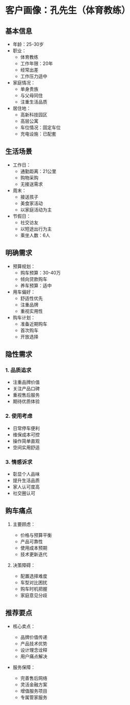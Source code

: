 # 客户画像：孔先生（体育教练）

## 基本信息
- 年龄：25-30岁
- 职业：
  - 体育教练
  - 工作年限：20年
  - 经常出差
  - 工作压力适中
- 家庭情况：
  - 单身贵族
  - 与父母同住
  - 注重生活品质
- 居住地：
  - 高新科技园区
  - 高层公寓
  - 车位情况：固定车位
  - 充电设施：已配套

## 生活场景
- 工作日：
  - 通勤距离：21公里
  - 购物采购
  - 无接送需求
- 周末：
  - 接送孩子
  - 美食家活动
  - 以家庭活动为主
- 节假日：
  - 社交访友
  - 以短途出行为主
  - 乘坐人数：6人

## 明确需求
- 预算规划：
  - 购车预算：30-40万
  - 倾向贷款购车
  - 养车预算：适中
- 用车偏好：
  - 舒适性优先
  - 注重品牌
  - 重视实用性
- 购车计划：
  - 准备近期购车
  - 首次购车
  - 开放选择

## 隐性需求
### 1. 品质追求
- 注重品牌价值
- 关注产品口碑
- 重视售后服务
- 期待优质体验

### 2. 使用考虑
- 日常停车便利
- 维保成本可控
- 操作简单直观
- 空间实用舒适

### 3. 情感诉求
- 彰显个人品味
- 提升生活品质
- 家人认可度高
- 社交圈认可

## 购车痛点
1. 主要顾虑：
   - 价格与预算平衡
   - 产品可靠性
   - 使用成本预期
   - 技术更新迭代

2. 决策障碍：
   - 配置选择难度
   - 车型对比困扰
   - 购车时机把握
   - 家庭意见分歧

## 推荐要点
- 核心卖点：
  - 品牌价值传递
  - 产品技术优势
  - 设计理念诠释
  - 用户痛点解决

- 服务保障：
  - 完善售后网络
  - 灵活金融方案
  - 增值服务项目
  - 专属管家服务